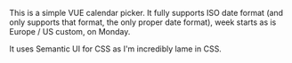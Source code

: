This is a simple VUE calendar picker. It fully supports ISO date format (and only supports that format, the only
proper date format), week starts as is Europe / US custom, on Monday.

It uses Semantic UI for CSS as I'm incredibly lame in CSS.